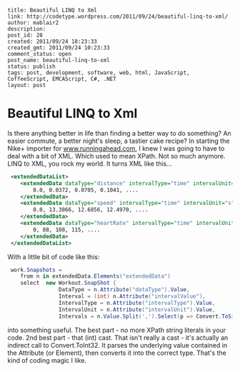 ```
title: Beautiful LINQ to Xml
link: http://codetype.wordpress.com/2011/09/24/beautiful-linq-to-xml/
author: mablair2
description:
post_id: 28
created: 2011/09/24 18:23:33
created_gmt: 2011/09/24 10:23:33
comment_status: open
post_name: beautiful-linq-to-xml
status: publish
tags: post, development, software, web, html, JavaScript, CoffeeScript, EMCAScript, C#, .NET
layout: post
```

# Beautiful LINQ to Xml

Is there anything better in life than finding a better way to do something? An easier commute, a better night's sleep, a tastier cake recipe? In starting the Nike+ importer for www.runningahead.com, I knew I was going to have to deal with a bit of XML. Which used to mean XPath. Not so much anymore. LINQ to XML, you rock my world. It turns XML like this...
``` xml
 <extendedDataList>
 	<extendedData dataType="distance" intervalType="time" intervalUnit="s" intervalValue="10">
 		0.0, 0.0372, 0.0705, 0.1041, ....
 	</extendedData>
 	<extendedData dataType="speed" intervalType="time" intervalUnit="s" intervalValue="10">
 		0.0, 13.3866, 12.6856, 12.4970, ....
 	</extendedData>
 	<extendedData dataType="heartRate" intervalType="time" intervalUnit="s" intervalValue="10">
 		0, 88, 108, 115, ....
 	</extendedData>
 </extendedDataList>
```

 With a little bit of code like this:
``` cs
 work.Snapshots =
 	from n in extendedData.Elements("extendedData")
 	select 	new Workout.SnapShot {
 				DataType = n.Attribute("dataType").Value,
 				Interval = (int) n.Attribute("intervalValue"),
 				IntervalType = n.Attribute("intervalType").Value,
 				IntervalUnit = n.Attribute("intervalUnit").Value,
 				Intervals = n.Value.Split(',').Select(p => Convert.ToSingle(p.Trim())) };
```

 into something useful. The best part - no more XPath string literals in your code. 2nd best part - that (int) cast. That isn't really a cast - it's actually an indirect call to Convert.ToInt32. It parses the underlying value contained in the Attribute (or Element), then converts it into the correct type. That's the kind of coding magic I like.
